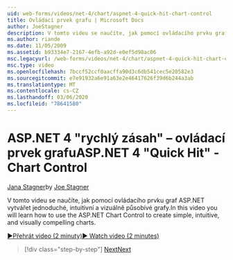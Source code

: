 ```yaml
---
uid: web-forms/videos/net-4/chart/aspnet-4-quick-hit-chart-control
title: Ovládací prvek grafu | Microsoft Docs
author: JoeStagner
description: V tomto videu se naučíte, jak pomocí ovládacího prvku graf ASP.NET vytvářet jednoduché, intuitivní a vizuálně působivé grafy.
ms.author: riande
ms.date: 11/05/2009
ms.assetid: b93334e7-2167-4efb-a92d-e0ef5d98ac06
msc.legacyurl: /web-forms/videos/net-4/chart/aspnet-4-quick-hit-chart-control
msc.type: video
ms.openlocfilehash: 7bccf52ccf0aacffa90d3c6db541cec5e20582e3
ms.sourcegitcommit: e7e91932a6e91a63e2e46417626f39d6b244a3ab
ms.translationtype: MT
ms.contentlocale: cs-CZ
ms.lasthandoff: 03/06/2020
ms.locfileid: "78641580"
---
```

# <a name="aspnet-4-quick-hit---chart-control"></a><span data-ttu-id="39580-103">ASP.NET 4 "rychlý zásah" – ovládací prvek grafu</span><span class="sxs-lookup"><span data-stu-id="39580-103">ASP.NET 4 "Quick Hit" - Chart Control</span></span>

<span data-ttu-id="39580-104">[Jana Stagner](https://github.com/JoeStagner)</span><span class="sxs-lookup"><span data-stu-id="39580-104">by [Joe Stagner](https://github.com/JoeStagner)</span></span>

<span data-ttu-id="39580-105">V tomto videu se naučíte, jak pomocí ovládacího prvku graf ASP.NET vytvářet jednoduché, intuitivní a vizuálně působivé grafy.</span><span class="sxs-lookup"><span data-stu-id="39580-105">In this video you will learn how to use the ASP.NET Chart Control to create simple, intuitive, and visually compelling charts.</span></span> 

[<span data-ttu-id="39580-106">&#9654;Přehrát video (2 minuty)</span><span class="sxs-lookup"><span data-stu-id="39580-106">&#9654; Watch video (2 minutes)</span></span>](https://channel9.msdn.com/Blogs/ASP-NET-Site-Videos/aspnet-4-quick-hit-chart-control)

> [!div class="step-by-step"]
> [<span data-ttu-id="39580-107">Next</span><span class="sxs-lookup"><span data-stu-id="39580-107">Next</span></span>](aspnet-4-how-do-i-introducing-the-new-chart-control-in-visual-studio-2010.md)
